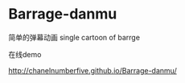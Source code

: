 # Barrage-danmu
简单的弹幕动画 single cartoon of barrge

在线demo

http://chanelnumberfive.github.io/Barrage-danmu/
